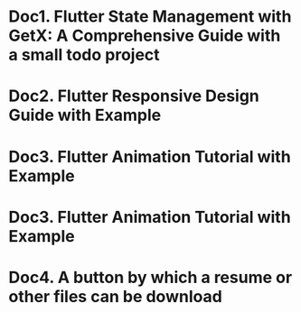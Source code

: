 # Doc1. Flutter State Management with GetX: A Comprehensive Guide with a small todo project

# Doc2. Flutter Responsive Design Guide with Example

# Doc3. Flutter Animation Tutorial with Example
# Doc3. Flutter Animation Tutorial with Example

# Doc4. A button by which a resume or other files can be download
